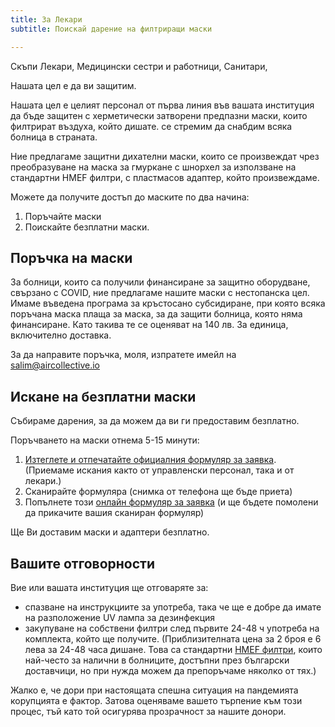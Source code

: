 ```yaml
---
title: За Лекари
subtitle: Поискай дарение на филтриращи маски

---
```

Скъпи Лекари, Медицински сестри и работници, Санитари,

Нашата цел е да ви защитим.

Нашата цел е целият персонал от първа линия във вашата институция да бъде защитен с херметически затворени предпазни маски, които филтрират въздуха, който дишате. се стремим да снабдим всяка болница в страната.

Ние предлагаме защитни дихателни маски, които се произвеждат чрез преобразуване на маска за гмуркане с шнорхел за използване на стандартни HMEF филтри, с пластмасов адаптер, който произвеждаме. 

Можете да получите достъп до маските по два начина: 

1. Поръчайте маски 
2. Поискайте безплатни маски. 

## Поръчка на маски 

За болници, които са получили финансиране за защитно оборудване, свързано с COVID, ние предлагаме нашите маски с нестопанска цел. Имаме въведена програма за кръстосано субсидиране, при която всяка поръчана маска плаща за маска, за да защити болница, която няма финансиране. Като такива те се оценяват на 140 лв. За единица, включително доставка. 

За да направите поръчка, моля, изпратете имейл на [salim@aircollective.io ](mailto:salim@aircollective.io )

## Искане на безплатни маски

Събираме дарения, за да можем да ви ги предоставим безплатно.

Поръчването на маски отнема 5-15 минути:

1. [Изтеглете и отпечатайте официалния формуляр за заявка](https://drive.google.com/drive/folders/1CQEesip_bXyVLWGWw1XVtFOyv7OuOIU-?usp=sharing). (Приемаме искания както от управленски персонал, така и от лекари.)
2. Сканирайте формуляра (снимка от телефона ще бъде приета)
3. Попълнете този [онлайн формуляр за заявка](https://airtable.com/shrMshm2dOG7uatQ8) (и ще бъдете помолени да прикачите вашия сканиран формуляр)

Ще Ви доставим маски и адаптери безплатно.

## Вашите отговорности

Вие или вашата институция ще отговаряте за:

* спазване на инструкциите за употреба, така че ще е добре да имате на разположение UV лампа за дезинфекция
* закупуване на собствени филтри след първите 24-48 ч употреба на комплекта, който ще получите. (Приблизителната цена за 2 броя е 6 лева за 24-48 часа дишане. Това са стандартни [HMEF филтри](https://uk.intersurgical.com/products/airway-management/cleartherm-range-medium-efficiency), които най-често за налични в болниците, достъпни през български доставчици, но при нужда можем да препоръчаме няколко от тях.)

Жалко е, че дори при настоящата спешна ситуация на пандемията корупцията е фактор. Затова оценяваме вашето търпение към този процес, тъй като той осигурява прозрачност за нашите донори.